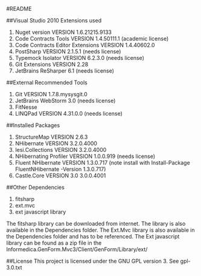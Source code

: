 #README

##Visual Studio 2010 Extensions used

1. Nuget version VERSION 1.6.21215.9133
2. Code Contracts Tools VERSION 1.4.50111.1 (academic license)
3. Code Contracts Editor Extensions VERSION 1.4.40602.0
4. PostSharp VERSION 2.1.5.1 (needs license)
5. Typemock Isolator VERSION 6.2.3.0 (needs license)
6. Git Extensions VERSION 2.28
7. JetBrains ReSharper 6.1 (needs license)

##External Recommended Tools
1. Git VERSION 1.7.8.mysysgit.0
2. JetBrains WebStorm 3.0 (needs license)
3. FitNesse
4. LINQPad VERSION 4.31.0.0 (needs license)

##Installed Packages
1. StructureMap VERSION 2.6.3
2. NHibernate VERSION 3.2.0.4000
3. Iesi.Collections VERSION 3.2.0.4000
4. NHibernating Profiler VERSION 1.0.0.919 (needs license)
5. Fluent NHibernate VERSION 1.3.0.717 
(note install with Install-Package FluentNHibernate -Version 1.3.0.717)
6. Castle.Core VERSION 3.0 3.0.0.4001

##Other Dependencies
1. fitsharp
2. ext.mvc
3. ext javascript library

The fitsharp library can be downloaded from internet. The library is also available in the Dependencies folder. The Ext.Mvc library is also available in the Dependencies folder and has to be referenced. The Ext javascript library can be found as a zip file in the Informedica.GenForm.Mvc3/Client/GenForm/Library/ext/

##License
This project is licensed under the GNU GPL version 3. See gpl-3.0.txt
